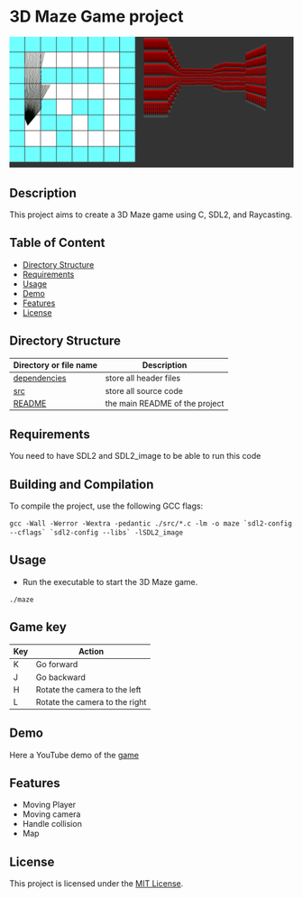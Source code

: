 # 3D Maze Game project

![Alt text](./screen.png)

## Description
This project aims to create a 3D Maze game using C, SDL2, and Raycasting.

## Table of Content
* [Directory Structure](#directory-structure)
* [Requirements](#requirements)
* [Usage](#usage)
* [Demo](#demo)
* [Features](#features)
* [License](#license)


## Directory Structure

|Directory or file name | Description |
|-----------------------|-------------|
| [dependencies](dependencies) | store all header files |
| [src](src) | store all source code |
| [README](README.md)            | the main README of the project

## Requirements
You need to have SDL2 and SDL2_image to be able to run this code
## Building and Compilation
To compile the project, use the following GCC flags:
```
gcc -Wall -Werror -Wextra -pedantic ./src/*.c -lm -o maze `sdl2-config --cflags` `sdl2-config --libs` -lSDL2_image
```

## Usage
- Run the executable to start the 3D Maze game.
```
./maze
```

## Game key

|Key | Action |
|-----------------------|-------------|
| K | Go forward |
| J | Go backward |
| H | Rotate the camera to the left |
| L | Rotate the camera to the right |

## Demo
Here a YouTube demo of the [game](https://youtu.be/tLM9Ln5v-bE)

## Features
+ Moving Player
+ Moving camera
+ Handle collision
+ Map

## License
This project is licensed under the [MIT License](LICENSE).


